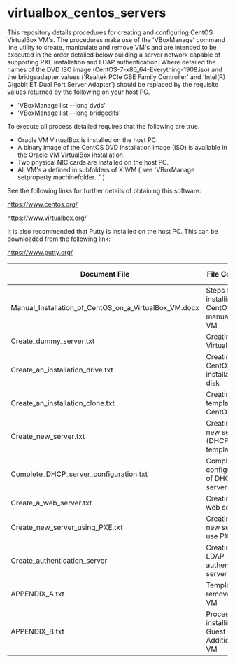 # virtualbox_centos_servers

This repository details procedures for creating and configuring
CentOS VirtualBox VM's. The procedures make use of the 
'VBoxManage' command line utility to create, manipulate and remove VM's
and are intended to be exceuted in the order detailed below building a server
network capable of supporting PXE installation and LDAP authentication. 
Where detailed the names of the DVD ISO image (CentOS-7-x86_64-Everything-1908.iso) 
and the bridgeadapter<x> values ('Realtek PCIe GBE Family Controller' and
'Intel(R) Gigabit ET Dual Port Server Adapter') should be replaced by
the requisite values returned by the following on your host PC.

- 'VBoxManage list --long dvds'
- 'VBoxManage list --long bridgedifs'

To execute all process detailed requires that the following are true.

- Oracle VM VirtualBox is installed on the host PC.
- A binary image of the CentOS DVD installation image (ISO) is 
  available in the Oracle VM VirtualBox installation.
- Two physical NIC cards are installed on the host PC.
- All VM's a defined in subfolders of X:\VM ( see
  'VBoxManage setproperty machinefolder...' ).

See the following links for further details of obtaining this software:

https://www.centos.org/

https://www.virtualbox.org/

It is also recommended that Putty is installed on the host PC.
This can be downloaded from the following link:

https://www.putty.org/


Document File|File Contents|Execution order
-------------|-------------|---------------
Manual_Installation_of_CentOS_on_a_VirtualBox_VM.docx|Steps for installing CentOS manually on VM|N/A
Create_dummy_server.txt|Creating VirtualBox VM|1
Create_an_installation_drive.txt|Creating a CentOS installation disk|2
Create_an_installation_clone.txt|Creating a template CentOS VM|3
Create_new_server.txt|Creating a new server (DHCP) using template VM|4
Complete_DHCP_server_configuration.txt|Completing configuration of DHCP server|5
Create_a_web_server.txt|Creating a web server|6
Create_new_server_using_PXE.txt|Creating a new server use PXE|7
Create_authentication_server|Creating an LDAP authentication server|8
APPENDIX_A.txt|Template for removal of a VM|N/A
APPENDIX_B.txt|Process for installing Guest Additions on VM|N/A



